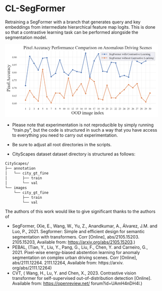 # CL-SegFormer
Retraining a SegFormer with a branch that generates query and key embeddings from intermediate hierarchical feature map logits. This is done so that a contrastive learning task can be performed alongside the segmentation model.  

![Alt Text](/Unknown.png)


* Please note that experimentation is not reproducible by simply running "train.py", but the code is structured in such a way that you have access to everything you need to carry out experimentation.

* Be sure to adjust all root directories in the scripts. 

* CityScapes dataset dataset directory is structured as follows:

~~~text
CityScapes/
├── annotation
│   └── city_gt_fine
│       ├── train
│       └── val
└── images
    └── city_gt_fine
        ├── train
        └── val
~~~

The authors of this work would like to give significant thanks to the authors of 
* SegFormer, (Xie, E., Wang, W., Yu, Z., Anandkumar, A., Álvarez, J.M. and Luo, P., 2021. Segformer:
Simple and eﬃcient design for semantic segmentation with transformers. Corr [Online],
abs/2105.15203. 2105.15203, Available from: https://arxiv.org/abs/2105.15203.)
* PEBAL, (Tian, Y., Liu, Y., Pang, G., Liu, F., Chen, Y. and Carneiro, G., 2021. Pixel-wise
energy-biased abstention learning for anomaly segmentation on complex urban driving
scenes. Corr [Online], abs/2111.12264. 2111.12264, Available from: https://arxiv.
org/abs/2111.12264)
* CVT, ( Wang, H., Lu, Y. and Chen, X., 2023. Contrastive vision transformer for self-supervised
out-of-distribution detection [Online]. Available from: https://openreview.net/
forum?id=UAmH4nDH4l.)
  
